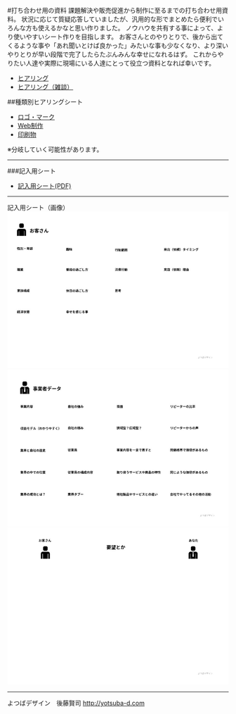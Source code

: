 #打ち合わせ用の資料
課題解決や販売促進から制作に至るまでの打ち合わせ用資料。
状況に応じて質疑応答していましたが、汎用的な形でまとめたら便利でいろんな方も使えるかなと思い作りました。
ノウハウを共有する事によって、より使いやすいシート作りを目指します。
お客さんとのやりとりで、後から出てくるような事や「あれ聞いとけば良かった」みたいな事も少なくなり、より深いやりとりが早い段階で完了したらたぶんみんな幸せになれるはず。
これからやりたい人達や実際に現場にいる人達にとって役立つ資料となれば幸いです。


* [ヒアリング](hearing.md)
* [ヒアリング（雑談）](hearing2.md)


##種類別ヒアリングシート

* [ロゴ・マーク](logomark.md)
* [Web制作](website.md)
* [印刷物](print.md)


※分岐していく可能性があります。

---
###記入用シート

* [記入用シート(PDF)](img/tool.pdf ) 

---
記入用シート（画像）
![ツール1](img/tool1.jpg )
![ツール2](img/tool2.jpg )
![ツール3](img/tool3.jpg )

---

よつばデザイン　後藤賢司
http://yotsuba-d.com